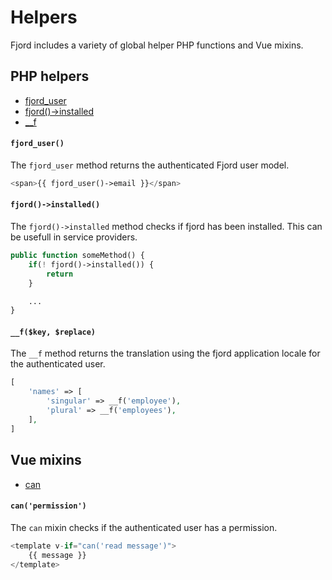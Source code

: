 # Helpers

Fjord includes a variety of global helper PHP functions and Vue mixins.

## PHP helpers

- [fjord_user](#method-php-fjord_user)
- [fjord()->installed](#method-php-fjord-installed)
- [__f](#method-php-f)

<a name="method-php-fjord_user"></a>
#### `fjord_user()`

The `fjord_user` method returns the authenticated Fjord user model.

```php
<span>{{ fjord_user()->email }}</span>
```

<a name="method-php-fjord-installed"></a>
#### `fjord()->installed()`

The `fjord()->installed` method checks if fjord has been installed. This can be usefull in service providers.

```php
public function someMethod() {
    if(! fjord()->installed()) {
        return
    }

    ...
}

```

<a name="method-php-f"></a>
#### `__f($key, $replace)`

The `__f` method returns the translation using the fjord application locale for the authenticated user.

```php
[
    'names' => [
        'singular' => __f('employee'),
        'plural' => __f('employees'),
    ],
]
```



## Vue mixins

- [can](#method-vue-can)

<a name="method-vue-can"></a>
#### `can('permission')`

The `can` mixin checks if the authenticated user has a permission.

```js
<template v-if="can('read message')">
    {{ message }}
</template>
```

